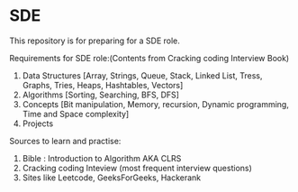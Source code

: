 # SDE 

This repository is for preparing for a SDE role.

Requirements for SDE role:(Contents from Cracking coding Interview Book)
1) Data Structures [Array, Strings, Queue, Stack, Linked List, Tress, Graphs, Tries, Heaps, Hashtables, Vectors]
2) Algorithms [Sorting, Searching, BFS, DFS]
3) Concepts [Bit manipulation, Memory, recursion, Dynamic programming, Time and Space complexity]
4) Projects 

Sources to learn and practise:
1) Bible : Introduction to Algorithm AKA CLRS 
2) Cracking coding Inteview (most frequent interview questions)
3) Sites like Leetcode, GeeksForGeeks, Hackerank


